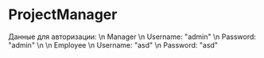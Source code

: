 # ProjectManager
Данные для авторизации: \n
   Manager \n
   Username: "admin" \n 
   Password: "admin" \n
   \n
   Employee \n 
   Username: "asd" \n 
   Password: "asd"
  